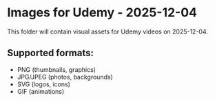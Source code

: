 # Images for Udemy - 2025-12-04

This folder will contain visual assets for Udemy videos on 2025-12-04.

## Supported formats:
- PNG (thumbnails, graphics)
- JPG/JPEG (photos, backgrounds)
- SVG (logos, icons)
- GIF (animations)
